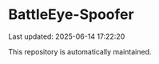 # BattleEye-Spoofer

Last updated: 2025-06-14 17:22:20

This repository is automatically maintained.
